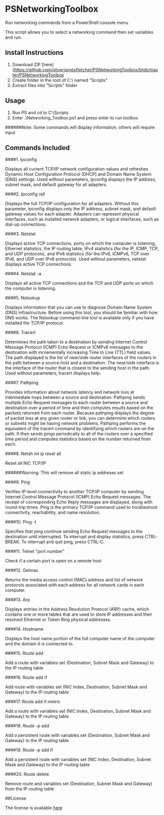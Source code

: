 # PSNetworkingToolbox

Run networking commands from a PowerShell console menu

This script allows you to select a networking command then set variables and run.

## Install Instructions

1. Download ZIP [here](https://github.com/oliverjamesfletcher/PSNetworkingToolbox/blob/master/PSNetworkingToolbox
2. Create folder in the root of C:\ named "Scripts"
3. Extract files into "Scripts" folder

## Usage

1. Run PS and cd to C:\Scripts
2. Enter .\Networking_Toolbox.ps1 and press enter to run toolbox

######Note: Some commands will display information, others will require input

## Commands Included

####1. Ipconfig

Displays all current TCP/IP network configuration values and refreshes Dynamic Host Configuration Protocol (DHCP) and Domain Name System (DNS) settings. Used without parameters, ipconfig displays the IP address, subnet mask, and default gateway for all adapters.

####2. Ipconfig /all

Displays the full TCP/IP configuration for all adapters. Without this parameter, ipconfig displays only the IP address, subnet mask, and default gateway values for each adapter. Adapters can represent physical interfaces, such as installed network adapters, or logical interfaces, such as dial-up connections.

####3. Netstat

Displays active TCP connections, ports on which the computer is listening, Ethernet statistics, the IP routing table, IPv4 statistics (for the IP, ICMP, TCP, and UDP protocols), and IPv6 statistics (for the IPv6, ICMPv6, TCP over IPv6, and UDP over IPv6 protocols). Used without parameters, netstat displays active TCP connections.

####4. Netstat -a

Displays all active TCP connections and the TCP and UDP ports on which the computer is listening.

####5. Nslookup

Displays information that you can use to diagnose Domain Name System (DNS) infrastructure. Before using this tool, you should be familiar with how DNS works. The Nslookup command-line tool is available only if you have installed the TCP/IP protocol.

####6. Tracert

Determines the path taken to a destination by sending Internet Control Message Protocol (ICMP) Echo Request or ICMPv6 messages to the destination with incrementally increasing Time to Live (TTL) field values. The path displayed is the list of near/side router interfaces of the routers in the path between a source host and a destination. The near/side interface is the interface of the router that is closest to the sending host in the path. Used without parameters, tracert displays help.

####7. Pathping 

Provides information about network latency and network loss at intermediate hops between a source and destination. Pathping sends multiple Echo Request messages to each router between a source and destination over a period of time and then computes results based on the packets returned from each router. Because pathping displays the degree of packet loss at any given router or link, you can determine which routers or subnets might be having network problems. Pathping performs the equivalent of the tracert command by identifying which routers are on the path. It then sends pings periodically to all of the routers over a specified time period and computes statistics based on the number returned from each.

####8. Netsh int ip reset all 

Reset all NIC TCP/IP

######Warning: This will remove all static ip addreses set

####9. Ping

Verifies IP-level connectivity to another TCP/IP computer by sending Internet Control Message Protocol (ICMP) Echo Request messages. The receipt of corresponding Echo Reply messages are displayed, along with round-trip times. Ping is the primary TCP/IP command used to troubleshoot connectivity, reachability, and name resolution.

####10. Ping -t

Specifies that ping continue sending Echo Request messages to the destination until interrupted. To interrupt and display statistics, press CTRL-BREAK. To interrupt and quit ping, press CTRL-C.

####11. Telnet "port number"

Check if a certain port is open on a remote host

####12. Getmac

Returns the media access control (MAC) address and list of network protocols associated with each address for all network cards in each computer.

####13. Arp

Displays entries in the Address Resolution Protocol (ARP) cache, which contains one or more tables that are used to store IP addresses and their resolved Ethernet or Token Ring physical addresses.

####14. Hostname

Displays the host name portion of the full computer name of the computer and the domain it is connected to.

####15. Route add

Add a route with variables set (Destination, Subnet Mask and Gateway) to the IP routing table

####16. Route add if

Add route with variables set (NIC Index, Destination, Subnet Mask and Gateway) to the IP routing table

####17. Route add if metric

Add a route with variables set (NIC Index, Destination, Subnet Mask and Gateway) to the IP routing table

####18. Route -p add

Add a persistent route with variables set (Destination, Subnet Mask and Gateway) to the IP routing table

####19. Route -p add if

Add a persistent route with variables set (NIC Index, Destination, Subnet Mask and Gateway) to the IP routing table

####20. Route delete

Remove route and variables set (Destination, Subnet Mask and Gateway) from the IP routing table

##License

The license is available [here](https://github.com/oliverjamesfletcher/PSNetworkingToolbox/blob/master/License)

